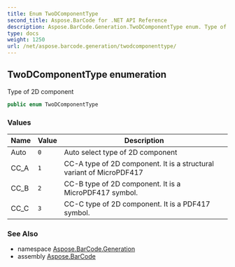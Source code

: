 ```yaml
---
title: Enum TwoDComponentType
second_title: Aspose.BarCode for .NET API Reference
description: Aspose.BarCode.Generation.TwoDComponentType enum. Type of 2D component
type: docs
weight: 1250
url: /net/aspose.barcode.generation/twodcomponenttype/
---
```

## TwoDComponentType enumeration

Type of 2D component

```csharp
public enum TwoDComponentType
```

### Values

| Name | Value | Description |
| --- | --- | --- |
| Auto | `0` | Auto select type of 2D component |
| CC_A | `1` | CC-A type of 2D component. It is a structural variant of MicroPDF417 |
| CC_B | `2` | CC-B type of 2D component. It is a MicroPDF417 symbol. |
| CC_C | `3` | CC-C type of 2D component. It is a PDF417 symbol. |

### See Also

* namespace [Aspose.BarCode.Generation](../../aspose.barcode.generation/)
* assembly [Aspose.BarCode](../../)


